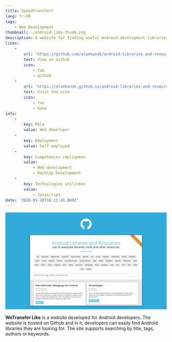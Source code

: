 ```yaml
---
title: Speedtransfert
lang: fr-FR
tags:
    - Web Development
thumbnail: ./android-libs-thumb.png
description: A website for finding useful Android development libraries.
links:
    -
        url: 'https://github.com/alamkanak/android-libraries-and-resources'
        text: View on Github
        icon:
            - fab
            - github
    -
        url: 'https://alamkanak.github.io/android-libraries-and-resources'
        text: Visit the site
        icon:
            - fas
            - home
info:
    -
        key: Rôle
        value: Web developer
    -
        key: Employment
        value: Self employed
    -
        key: Compétences impliquées
        value:
            - Web development
            - Desktop Development
    -
        key: Technologies utilisées
        value:
            - Javascript
date: '2020-01-20T16:11:41.000Z'
---
```

![An image](/android-libs.png)

**WeTransfer Like** is a website developed for Android developers. The website is hosted on Github and in it, developers can easily find Android libraries they are looking for. The site supports searching by title, tags, authors or keywords.
